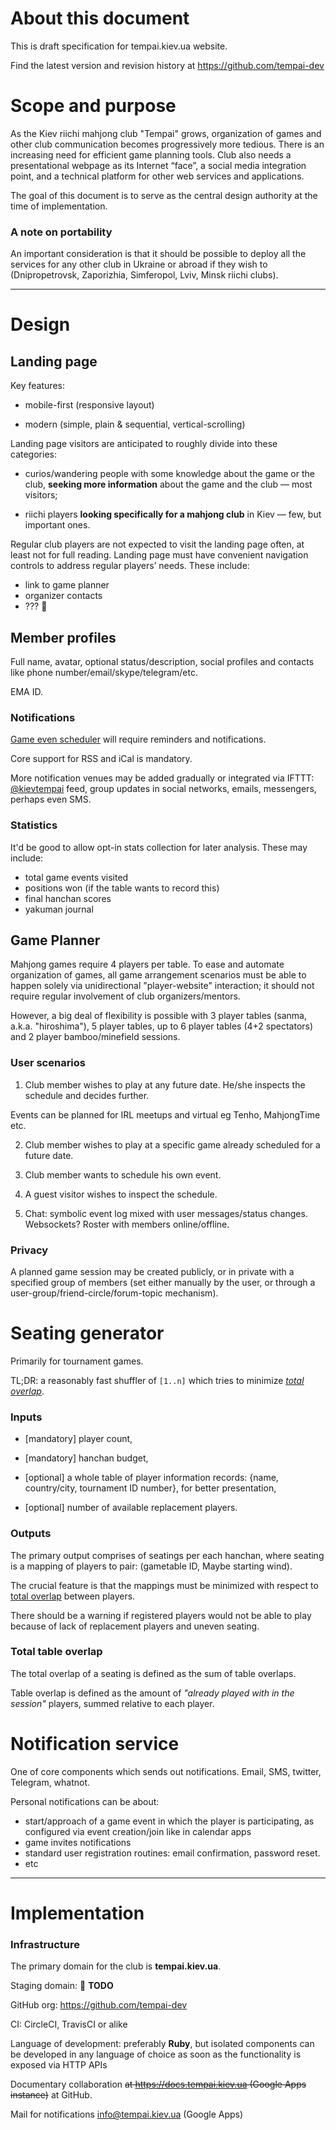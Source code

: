 # About this document

This is draft specification for tempai.kiev.ua website.

Find the latest version and revision history at https://github.com/tempai-dev


# Scope and purpose

As the Kiev riichi mahjong club "Tempai" grows, organization of games and other club communication becomes progressively more tedious. There is an increasing need for efficient game planning tools. Club also needs a presentational webpage as its Internet “face”, a social media integration point, and a technical platform for other web services and applications.

The goal of this document is to serve as the central design authority at the time of implementation.

### A note on portability

An important consideration is that it should be possible to deploy all the services for any other club in Ukraine or abroad if they wish to (Dnipropetrovsk, Zaporizhia, Simferopol, Lviv, Minsk riichi clubs).


--------
# Design

## Landing page

Key features:

 * mobile-first (responsive layout)

 * modern (simple, plain & sequential, vertical-scrolling)

Landing page visitors are anticipated to roughly divide into these categories:

 * curios/wandering people with some knowledge about the game or the club, **seeking more information** about the game and the club — most visitors;

 * riichi players **looking specifically for a mahjong club** in Kiev — few, but important ones.

Regular club players are not expected to visit the landing page often, at least not for full reading. Landing page must have convenient navigation controls to address regular players’ needs. These include:

 * link to game planner
 * organizer contacts
 * ??? :memo:

## Member profiles

Full name, avatar, optional status/description, social profiles and contacts like phone number/email/skype/telegram/etc.

EMA ID.

### Notifications

[Game even scheduler](#game-planner) will require reminders and notifications.

Core support for RSS and iCal is mandatory.

More notification venues may be added gradually or integrated via IFTTT: [@kievtempai](https://twitter.com/kievtempai) feed, group updates in social networks, emails, messengers, perhaps even SMS.

### Statistics

It'd be good to allow opt-in stats collection for later analysis. These may include:

 * total game events visited
 * positions won (if the table wants to record this)
 * final hanchan scores
 * yakuman journal

## Game Planner

Mahjong games require 4 players per table. To ease and automate organization of games, all game arrangement scenarios must be able to happen solely via unidirectional "player-website" interaction; it should not require regular involvement of club organizers/mentors.

However, a big deal of flexibility is possible with 3 player tables (sanma, a.k.a. "hiroshima"), 5 player tables, up to 6 player tables (4+2 spectators) and 2 player bamboo/minefield sessions.

### User scenarios

 1. Club member wishes to play at any future date. He/she inspects the schedule and decides further.

   Events can be planned for IRL meetups and virtual eg Tenho, MahjongTime etc.

 2. Club member wishes to play at a specific game already scheduled for a future date.

 3. Club member wants to schedule his own event.

 4. A guest visitor wishes to inspect the schedule.

 5. Chat: symbolic event log mixed with user messages/status changes. Websockets? Roster with members online/offline.


### Privacy

A planned game session may be created publicly, or in private with a specified group of members (set either manually by the user, or through a user-group/friend-circle/forum-topic mechanism).

# Seating generator

Primarily for tournament games.

TL;DR: a reasonably fast shuffler of `[1..n]` which tries to minimize [*total overlap*](#total-table-overlap).

### Inputs

 * [mandatory] player count,

 * [mandatory] hanchan budget,

 * [optional] a whole table of player information records: {name, country/city, tournament ID number}, for better presentation,

 * [optional] number of available replacement players.

### Outputs

The primary output comprises of seatings per each hanchan, where seating is a mapping of players to pair: (gametable ID, Maybe starting wind).

The crucial feature is that the mappings must be minimized with respect to [total overlap](#total-table-overlap) between players.

There should be a warning if registered players would not be able to play because of lack of replacement players and uneven seating.

### Total table overlap
The total overlap of a seating is defined as the sum of table overlaps.

Table overlap is defined as the amount of *"already played with in the session"* players, summed relative to each player.

# Notification service

One of core components which sends out notifications. Email, SMS, twitter, Telegram, whatnot.

Personal notifications can be about:
 * start/approach of a game event in which the player is participating, as configured via event creation/join like in calendar apps
 * game invites notifications
 * standard user registration routines: email confirmation, password reset.
 * etc



----------------
# Implementation

### Infrastructure

The primary domain for the club is **tempai.kiev.ua**.

Staging domain: :memo: **TODO**

GitHub org: https://github.com/tempai-dev

CI: CircleCI, TravisCI or alike

Language of development: preferably **Ruby**, but isolated components can be developed in any language of choice as soon as the functionality is exposed via HTTP APIs

Documentary collaboration <strike>at https://docs.tempai.kiev.ua (Google Apps instance)</strike> at GitHub.

Mail for notifications info@tempai.kiev.ua (Google Apps)
